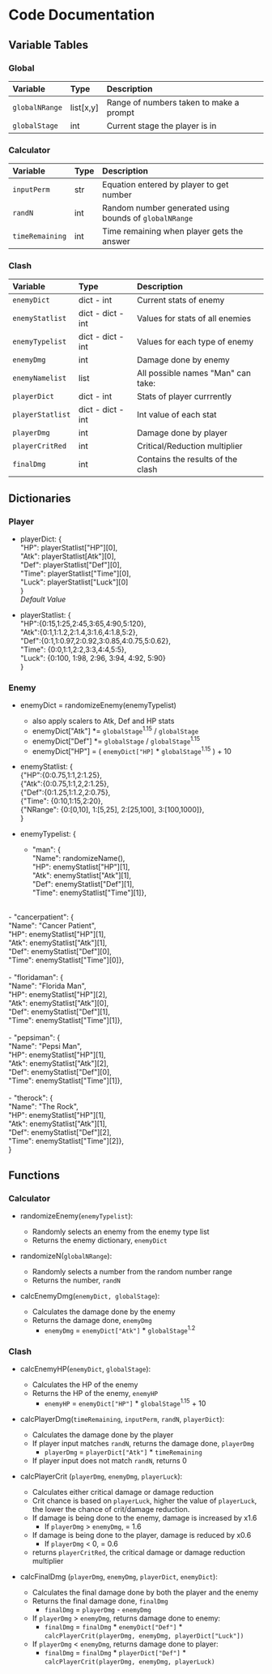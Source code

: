 # Code Documentation

## Variable Tables

### Global
| Variable        | Type              | Description   |
| :-------------- | :---------------- | :-----------  |
| `globalNRange`  | list[x,y]         | Range of numbers taken to make a prompt |
| `globalStage`   | int               | Current stage the player is in |
### Calculator
| Variable        | Type              | Description   |
| :-------------- | :---------------- | :-----------  |
| `inputPerm`    | str               | Equation entered by player to get number |
| `randN`    | int               | Random number generated using bounds of `globalNRange` |
| `timeRemaining`    | int               | Time remaining when player gets the answer |

### Clash

| Variable        | Type              | Description   | 
| :-------------- | :---------------- | :-----------  |
| `enemyDict`     | dict - int        | Current stats of enemy |
| `enemyStatlist` | dict - dict - int | Values for stats of all enemies |
| `enemyTypelist` | dict - dict - int | Values for each type of enemy |
| `enemyDmg`      | int               | Damage done by enemy |
| `enemyNamelist`      | list               | All possible names "Man" can take:|
| `playerDict`    | dict - int        | Stats of player currrently |
| `playerStatlist`|dict - dict - int  | Int value of each stat |
| `playerDmg`     | int               | Damage done by player |
| `playerCritRed`          | int               | Critical/Reduction multiplier |
| `finalDmg` | int               | Contains the results of the clash |

## Dictionaries

### Player

- playerDict: 
{<br>
"HP": playerStatlist["HP"][0], <br>
"Atk": playerStatlist[Atk"][0], <br>
"Def": playerStatlist["Def"][0], <br>
"Time": playerStatlist["Time"][0], <br>
"Luck": playerStatlist["Luck"][0]<br>
} <br><i> Default Value </i> <br>

- playerStatlist:
{<br>
"HP":{0:15,1:25,2:45,3:65,4:90,5:120}, <br>
"Atk":{0:1,1:1.2,2:1.4,3:1.6,4:1.8,5:2}, <br>
"Def":{0:1,1:0.97,2:0.92,3:0.85,4:0.75,5:0.62}, <br>
"Time": {0:0,1:1,2:2,3:3,4:4,5:5}, <br>
"Luck": {0:100, 1:98, 2:96, 3:94, 4:92, 5:90}
<br>}

### Enemy
- enemyDict = randomizeEnemy(enemyTypelist) <br>
     - also apply scalers to Atk, Def and HP stats
     - enemyDict["Atk"] *= `globalStage`<sup>1.15</sup> /  `globalStage`
     - enemyDict["Def"] *= `globalStage` / `globalStage`<sup>1.15</sup>
     - enemyDict["HP"] = ( `enemyDict["HP]` * `globalStage`<sup>1.15</sup> ) + 10
     

- enemyStatlist:
     {<br>
     {"HP":{0:0.75,1:1,2:1.25},
     <br>
     {"Atk":{0:0.75,1:1,2,2:1.25},
     <br>
     {"Def":{0:1.25,1:1.2,2:0.75},
     <br>
     {"Time": {0:10,1:15,2:20},
     <br>
     {"NRange": {0:[0,10], 1:[5,25], 2:[25,100], 3:[100,1000]},
     <br>
     }

- enemyTypelist:
{<br>
     - "man": {<br>
        "Name": randomizeName(),<br>
        "HP": enemyStatlist["HP"][1],<br>
        "Atk": enemyStatlist["Atk"][1],<br>
        "Def": enemyStatlist["Def"][1],<br>
        "Time": enemyStatlist["Time"][1]},<br>
<br>
     - "cancerpatient": {<br>
     "Name": "Cancer Patient",<br>
     "HP": enemyStatlist["HP"][1],<br>
     "Atk": enemyStatlist["Atk"][1],<br>
     "Def": enemyStatlist["Def"][0],<br>
     "Time": enemyStatlist["Time"][0]},<br>
<br>
     - "floridaman": {<br>
     "Name": "Florida Man",<br>
     "HP": enemyStatlist["HP"][2],<br>
     "Atk": enemyStatlist["Atk"][0],<br>
     "Def": enemyStatlist["Def"][1],<br>
     "Time": enemyStatlist["Time"][1]},<br>
<br>
     - "pepsiman": {<br>
     "Name": "Pepsi Man",<br>
     "HP": enemyStatlist["HP"][1],<br>
     "Atk": enemyStatlist["Atk"][2],<br>
     "Def": enemyStatlist["Def"][0],<br>
     "Time": enemyStatlist["Time"][1]},<br>
<br>
     - "therock": {<br>
     "Name": "The Rock",<br>
     "HP": enemyStatlist["HP"][1],<br>
     "Atk": enemyStatlist["Atk"][1],<br>
     "Def": enemyStatlist["Def"][2],<br>
     "Time": enemyStatlist["Time"][2]},
<br>
}

## Functions

### Calculator

- randomizeEnemy(`enemyTypelist`):
    - Randomly selects an enemy from the enemy type list
    - Returns the enemy dictionary, `enemyDict`

- randomizeN(`globalNRange`):
     - Randomly selects a number from the random number range
     - Returns the number, `randN`


- calcEnemyDmg(`enemyDict, globalStage`):
     - Calculates the damage done by the enemy
     - Returns the damage done, `enemyDmg`
          - `enemyDmg` = `enemyDict["Atk"]` * `globalStage`<sup>1.2</sup>
     
### Clash

- calcEnemyHP(`enemyDict`, `globalStage`):
     - Calculates the HP of the enemy
     - Returns the HP of the enemy, `enemyHP`
          - `enemyHP` = `enemyDict["HP"]` * `globalStage`<sup>1.15</sup> + 10

- calcPlayerDmg(`timeRemaining`, `inputPerm`, `randN`, `playerDict`):
     - Calculates the damage done by the player
     - If player input matches `randN`, returns the damage done, `playerDmg`
          - `playerDmg` = `playerDict["Atk"]` * `timeRemaining`
     - If player input does not match `randN`, returns 0

- calcPlayerCrit (`playerDmg`, `enemyDmg`, `playerLuck`):
     - Calculates either critical damage or damage reduction
     - Crit chance is based on `playerLuck`, higher the value of `playerLuck`, the lower the chance of crit/damage reduction.
     - If damage is being done to the enemy, damage is increased by x1.6
         -  If `playerDmg` > `enemyDmg`, = 1.6  
     - If damage is being done to the player, damage is reduced by x0.6
          - If `playerDmg` < 0, = 0.6
     - returns `playerCritRed`, the critical damage or damage reduction multiplier

- calcFinalDmg (`playerDmg`, `enemyDmg`, `playerDict`, `enemyDict`):
     - Calculates the final damage done by both the player and the enemy
     - Returns the final damage done, `finalDmg`
          - `finalDmg` = `playerDmg` - `enemyDmg`
     - If `playerDmg` > `enemyDmg`, returns damage done to enemy:
          - `finalDmg` = `finalDmg` * `enemyDict["Def"]` * `calcPlayerCrit(playerDmg, enemyDmg, playerDict["Luck"])`
     - If `playerDmg` < `enemyDmg`, returns damage done to player:
          - `finalDmg` = `finalDmg` * `playerDict["Def"]` *
          `calcPlayerCrit(playerDmg, enemyDmg, playerLuck)`



     


